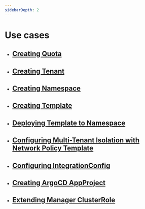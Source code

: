```yaml
---
sidebarDepth: 2
---
```

# Use cases

- ## [Creating Quota](quota.html)

- ## [Creating Tenant](tenant.html)

- ## [Creating Namespace](namespace.html)

- ## [Creating Template](template.html)

- ## [Deploying Template to Namespace](deploying_templates.html)

- ## [Configuring Multi-Tenant Isolation with Network Policy Template](configuring-multitenant-network-isolation.html)

- ## [Configuring IntegrationConfig](integrationconfig.html)

- ## [Creating ArgoCD AppProject](argocd.html)

- ## [Extending Manager ClusterRole](manager-clusterrole.html)
